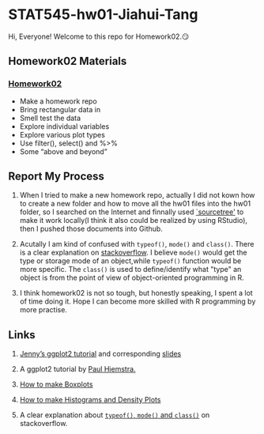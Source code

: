 
# STAT545-hw01-Jiahui-Tang

Hi, Everyone! Welcome to this repo for Homework02.:smirk:

## Homework02 Materials

### [Homework02](https://stat545.com/hw02_explore-gapminder-dplyr.html)

- Make a homework repo
- Bring rectangular data in
- Smell test the data
- Explore individual variables
- Explore various plot types
- Use filter(), select() and %>%
- Some “above and beyond”

## Report My Process

1. When I tried to make a new homework repo, actually I did not kown how to create a new folder and how to move all the hw01 files into the hw01 folder, so I searched on the Internet and finnally used [`sourcetree'](https://www.sourcetreeapp.com) to make it
work locally(I think it also could be realized by using RStudio), then I pushed those documents into Github.

2. Acutally I am kind of confused with `typeof()`, `mode()` and `class()`. There is a clear explanation on [stackoverflow](https://stackoverflow.com/questions/8855589/a-comprehensive-survey-of-the-types-of-things-in-r-mode-and-class-and-type). I believe `mode()` would get the type or storage mode of an object,while `typeof()` function would be more specific. The `class()` is used to define/identify what "type" an object is from the point of view of object-oriented programming in R.

3. I think homework02 is not so tough, but honestly speaking, I spent a lot of time doing it. Hope I can become more skilled with R programming by more practise.

## Links

1. [Jenny’s ggplot2 tutorial](https://github.com/jennybc/ggplot2-tutorial/blob/master/gapminder-ggplot2-scatterplot.md) and corresponding [slides](https://speakerdeck.com/jennybc/ggplot2-tutorial)

2. A ggplot2 tutorial by [Paul Hiemstra.](http://stcorp.nl/R_course/tutorial_ggplot2.html)

3. [How to make Boxplots](http://www.statmethods.net/graphs/boxplot.html)

4. [How to make Histograms and Density Plots](http://www.statmethods.net/graphs/density.html)

5. A clear explanation about [`typeof()`, `mode()` and `class()`](https://stackoverflow.com/questions/8855589/a-comprehensive-survey-of-the-types-of-things-in-r-mode-and-class-and-type) on stackoverflow.
